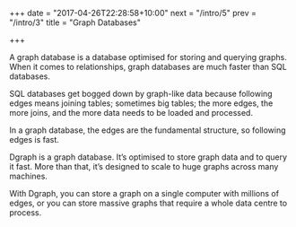 +++
date = "2017-04-26T22:28:58+10:00"
next = "/intro/5"
prev = "/intro/3"
title = "Graph Databases"

+++

A graph database is a database optimised for storing and querying graphs.  When it comes to relationships, graph databases are much faster than SQL databases.

SQL databases get bogged down by graph-like data because following
edges means joining tables; sometimes big tables; the more edges, the
more joins, and the more data needs to be loaded and processed.

In a graph database, the edges are the fundamental structure, so following edges is fast.

Dgraph is a graph database.  It’s optimised to store graph data and to query it fast.  More than that, it’s designed to scale to huge graphs across many machines.

With Dgraph, you can store a graph on a single computer with millions of edges, or you can store massive graphs that require a whole data centre to process.



